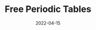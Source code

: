 ---
title: Free Periodic Tables
id: freeperiodictables
tech: 11ty, Figma
img: /images/code/freeperiodictables.png
date: 2022-04-15
link: https://periodictables.zacharyc.site
linktext: Visit
---